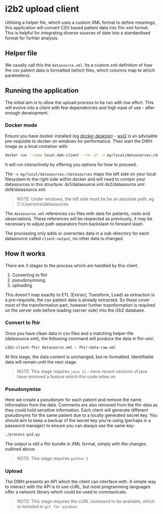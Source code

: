 # i2b2 upload client
Utilising a helper file, which uses a custom XML format to define meanings, this application will convert CSV based patient data into fhir-xml format. This is helpful for integrating diverse sources of date into a standardised format for furhter analysis.

## Helper file
We usually call this the `datasource.xml`. Its a custom xml definition of how the csv patient data is formatted (which files, which columns map to which parameters).

## Running the application
The initial aim is to allow the upload process to be run with low effort. This will evolve into a client with few dependencies and high ease of use - after enough development.

### Docker mode
Ensure you have docker installed (eg [docker desktop](https://docs.docker.com/desktop/install/windows-install/)) - [wsl2](https://learn.microsoft.com/en-us/windows/wsl/install) is an advisable pre-requisite to docker on windows for performance.
Then start the DWH image as a local container with:
```sh
docker run --name local-dwh-client --rm -it -v my/local/datasources:/datasources -e log_verbosity=1 -e secret_key="ChangeMe" -e dwh_api_key="ChangeMe" ghcr.io/dzl-dm/i2b2-upload-client/i2b2-dwh-client
```
It will run interactively by offering you options for how to proceed.

The `-v my/local/datasources:/datasources` maps the left side on your local filesystem to the right side within docker and will need to contain your datasources in this structure:
ds1/datasource.xml
ds2/datasource.xml
dsN/datasource.xml
> NOTE: Under windows, the left side must be be an absolute path, eg C:\Users\me\datasources

The `datasource.xml` references csv files with data for patients, visits and observations. These references will be respected as previously, it may be necessary to adjust path separators from backslash to forward slash.

The processing only adds or overwrites data in a sub-directory for each datasource called `client-output`, no other data is changed.

## How it works
There are 3 stages to the process which are handled by this client.
1. Converting to fhir
1. pseudonymising
1. uploading

This doesn't map exactly to ETL (Extract, Transform, Load) as extraction is a pre-requisite; the csv patient data is already extracted. So these cover most of the transformation part, however further trasnformation is required on the server side before loading (server side) into the i2b2 database.

### Convert to fhir
Once you have clean data in csv files and a matching helper-file (datasource.xml), the following command will produce the data in fhir-xml:
```sh
i2b2-client-fhir datasource.xml > fhir-data-raw.xml
```
At this stage, the data content is unchanged, but re-formatted. Identifiable data will remain until the next stage.

> NOTE: This stage requires `java 11` - more recent versions of java have removed a feature which this code relies on

### Pseudonymise
Here we create a pseudonym for each patient and remove the name information from the data. Comments are also removed from the fhir data as they could hold sensitive information. Each client will generate different pseudonyms for the same patient due to a locally generated secret key. You should aim to keep a backup of the secret key you're using (perhaps in a password manager) to ensure you can always use the same key:
```sh
./process-pid.py
```
The output is still a fhir bundle in XML format, simply with the changes outlined above.

> NOTE: This stage requires `python 3`

### Upload
The DWH presents an API which the client can interface with. A simple way to interact with the API is to use cURL, but most programming languages offer a network library which could be used to communicate.

> NOTE: This stage requires the cURL command to be available, which is included in `git for windows`
